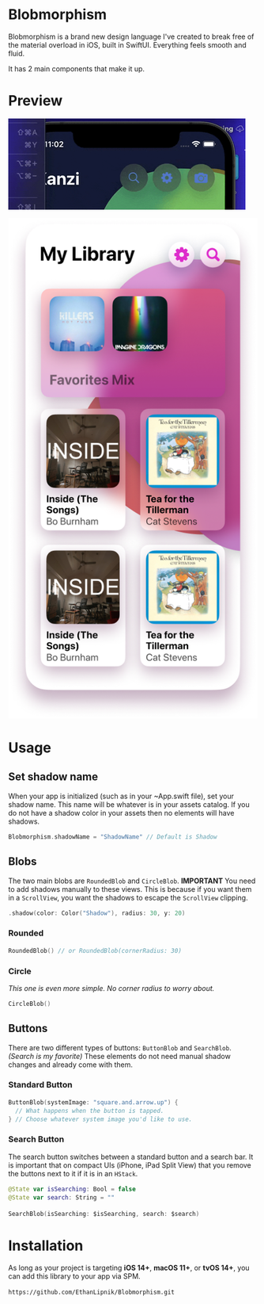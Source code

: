 # Blobmorphism

Blobmorphism is a brand new design language I've created to break free of the material overload in iOS, built in SwiftUI. Everything feels smooth and fluid.

It has 2 main components that make it up.

# Preview

![](KanziSearch.gif)

![](Hear.png)

# Usage
## Set shadow name
When your app is initialized (such as in your ~App.swift file), set your shadow name. This name will be whatever is in your assets catalog. If you do not have a shadow color in your assets then no elements will have shadows.
```swift
Blobmorphism.shadowName = "ShadowName" // Default is Shadow
```

## Blobs

The two main blobs are `RoundedBlob` and `CircleBlob`.
**IMPORTANT** You need to add shadows manually to these views. This is because if you want them in a `ScrollView`, you want the shadows to escape the `ScrollView` clipping.
```swift
.shadow(color: Color("Shadow"), radius: 30, y: 20)
```

### Rounded

```swift
RoundedBlob() // or RoundedBlob(cornerRadius: 30)
```

### Circle

*This one is even more simple. No corner radius to worry about.*

```swift
CircleBlob()
```

## Buttons

There are two different types of buttons: `ButtonBlob` and `SearchBlob`. *(Search is my favorite)*
These elements do not need manual shadow changes and already come with them.

### Standard Button

```swift
ButtonBlob(systemImage: "square.and.arrow.up") {
  // What happens when the button is tapped.
} // Choose whatever system image you'd like to use.
```

### Search Button

The search button switches between a standard button and a search bar. It is important that on compact UIs (iPhone, iPad Split View) that you remove the buttons next to it if it is in an `HStack`.

```swift
@State var isSearching: Bool = false
@State var search: String = ""

SearchBlob(isSearching: $isSearching, search: $search)
```

# Installation

As long as your project is targeting **iOS 14+**, **macOS 11+**, or **tvOS 14+**, you can add this library to your app via SPM.

`https://github.com/EthanLipnik/Blobmorphism.git`

